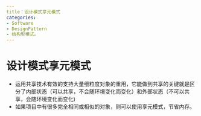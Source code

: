 ```yaml
---
title：设计模式享元模式
categories:
- Software
- DesignPattern
- 结构型模式。
---
```

# 设计模式享元模式

- 运用共享技术有效的支持大量细粒度对象的重用，它能做到共享的关键就是区分了内部状态（可以共享，不会随环境变化而变化）和外部状态（不可以共享，会随环境变化而变化)
- 如果项目中有很多完全相同或相似的对象，则可以使用享元模式，节省内存。